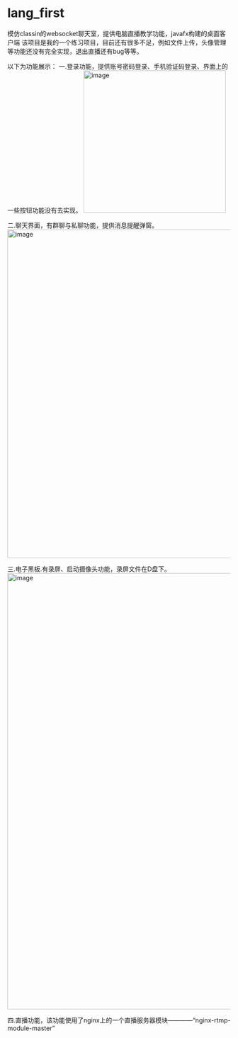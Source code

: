# lang_first
模仿classin的websocket聊天室，提供电脑直播教学功能，javafx构建的桌面客户端
该项目是我的一个练习项目，目前还有很多不足，例如文件上传，头像管理等功能还没有完全实现，退出直播还有bug等等。

以下为功能展示：
一.登录功能，提供账号密码登录、手机验证码登录、界面上的一些按钮功能没有去实现。
<img width="321" alt="image" src="https://user-images.githubusercontent.com/51360540/168265435-3390d899-3df3-49c5-b10b-87f669769a95.png">

二.聊天界面，有群聊与私聊功能，提供消息提醒弹窗。
<img width="742" alt="image" src="https://user-images.githubusercontent.com/51360540/168265922-6d033513-73f4-49f1-8d22-44ac4a5b6d5f.png">

三.电子黑板.有录屏、启动摄像头功能，录屏文件在D盘下。
<img width="985" alt="image" src="https://user-images.githubusercontent.com/51360540/168266296-cc722076-020f-4f51-9a53-b659c93a3efe.png">

四.直播功能，该功能使用了nginx上的一个直播服务器模块————“nginx-rtmp-module-master”
